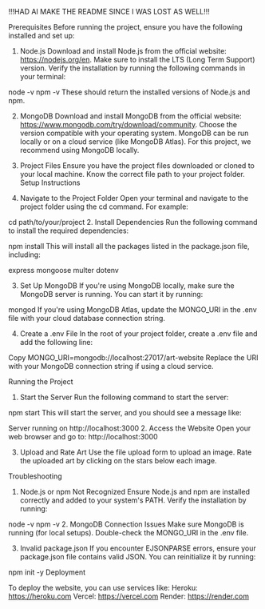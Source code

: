 !!!HAD AI MAKE THE README SINCE I WAS LOST AS WELL!!!



Prerequisites
Before running the project, ensure you have the following installed and set up:

1. Node.js
Download and install Node.js from the official website: https://nodejs.org/en.
Make sure to install the LTS (Long Term Support) version.
Verify the installation by running the following commands in your terminal:

node -v
npm -v
These should return the installed versions of Node.js and npm.

2. MongoDB
Download and install MongoDB from the official website: https://www.mongodb.com/try/download/community.
Choose the version compatible with your operating system.
MongoDB can be run locally or on a cloud service (like MongoDB Atlas). For this project, we recommend using MongoDB locally.

3. Project Files
Ensure you have the project files downloaded or cloned to your local machine.
Know the correct file path to your project folder.
Setup Instructions
1. Navigate to the Project Folder
Open your terminal and navigate to the project folder using the cd command. For example:

cd path/to/your/project
2. Install Dependencies
Run the following command to install the required dependencies:

npm install
This will install all the packages listed in the package.json file, including:

express
mongoose
multer
dotenv

3. Set Up MongoDB
If you're using MongoDB locally, make sure the MongoDB server is running. You can start it by running:


mongod
If you're using MongoDB Atlas, update the MONGO_URI in the .env file with your cloud database connection string.

4. Create a .env File
In the root of your project folder, create a .env file and add the following line:

Copy
MONGO_URI=mongodb://localhost:27017/art-website
Replace the URI with your MongoDB connection string if using a cloud service.

Running the Project
1. Start the Server
Run the following command to start the server:

npm start
This will start the server, and you should see a message like:

Server running on http://localhost:3000
2. Access the Website
Open your web browser and go to: http://localhost:3000

3. Upload and Rate Art
Use the file upload form to upload an image.
Rate the uploaded art by clicking on the stars below each image.

Troubleshooting
1. Node.js or npm Not Recognized
Ensure Node.js and npm are installed correctly and added to your system's PATH.
Verify the installation by running:

node -v
npm -v
2. MongoDB Connection Issues
Make sure MongoDB is running (for local setups).
Double-check the MONGO_URI in the .env file.

3. Invalid package.json
If you encounter EJSONPARSE errors, ensure your package.json file contains valid JSON. You can reinitialize it by running:

npm init -y
Deployment

To deploy the website, you can use services like:
Heroku: https://heroku.com
Vercel: https://vercel.com
Render: https://render.com